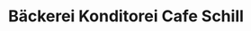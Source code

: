 ---
title: "Bäckerei Konditorei Cafe Schill"
url: /waldkirch/baeckerei-konditorei-cafe-schill/
shop: Bäckerei
---